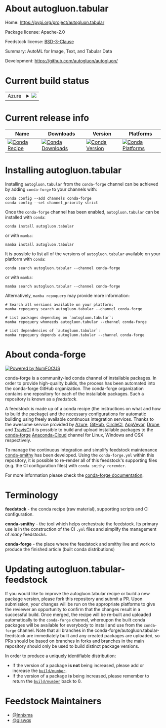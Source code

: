 About autogluon.tabular
=======================

Home: https://pypi.org/project/autogluon.tabular

Package license: Apache-2.0

Feedstock license: [BSD-3-Clause](https://github.com/conda-forge/autogluon.tabular-feedstock/blob/main/LICENSE.txt)

Summary: AutoML for Image, Text, and Tabular Data

Development: https://github.com/autogluon/autogluon/

Current build status
====================


<table>
    
  <tr>
    <td>Azure</td>
    <td>
      <details>
        <summary>
          <a href="https://dev.azure.com/conda-forge/feedstock-builds/_build/latest?definitionId=18450&branchName=main">
            <img src="https://dev.azure.com/conda-forge/feedstock-builds/_apis/build/status/autogluon.tabular-feedstock?branchName=main">
          </a>
        </summary>
        <table>
          <thead><tr><th>Variant</th><th>Status</th></tr></thead>
          <tbody><tr>
              <td>linux_64_cuda_compiler_version10.2python3.10.____cpython</td>
              <td>
                <a href="https://dev.azure.com/conda-forge/feedstock-builds/_build/latest?definitionId=18450&branchName=main">
                  <img src="https://dev.azure.com/conda-forge/feedstock-builds/_apis/build/status/autogluon.tabular-feedstock?branchName=main&jobName=linux&configuration=linux%20linux_64_cuda_compiler_version10.2python3.10.____cpython" alt="variant">
                </a>
              </td>
            </tr><tr>
              <td>linux_64_cuda_compiler_version10.2python3.8.____cpython</td>
              <td>
                <a href="https://dev.azure.com/conda-forge/feedstock-builds/_build/latest?definitionId=18450&branchName=main">
                  <img src="https://dev.azure.com/conda-forge/feedstock-builds/_apis/build/status/autogluon.tabular-feedstock?branchName=main&jobName=linux&configuration=linux%20linux_64_cuda_compiler_version10.2python3.8.____cpython" alt="variant">
                </a>
              </td>
            </tr><tr>
              <td>linux_64_cuda_compiler_version10.2python3.9.____cpython</td>
              <td>
                <a href="https://dev.azure.com/conda-forge/feedstock-builds/_build/latest?definitionId=18450&branchName=main">
                  <img src="https://dev.azure.com/conda-forge/feedstock-builds/_apis/build/status/autogluon.tabular-feedstock?branchName=main&jobName=linux&configuration=linux%20linux_64_cuda_compiler_version10.2python3.9.____cpython" alt="variant">
                </a>
              </td>
            </tr><tr>
              <td>linux_64_cuda_compiler_version11.0python3.10.____cpython</td>
              <td>
                <a href="https://dev.azure.com/conda-forge/feedstock-builds/_build/latest?definitionId=18450&branchName=main">
                  <img src="https://dev.azure.com/conda-forge/feedstock-builds/_apis/build/status/autogluon.tabular-feedstock?branchName=main&jobName=linux&configuration=linux%20linux_64_cuda_compiler_version11.0python3.10.____cpython" alt="variant">
                </a>
              </td>
            </tr><tr>
              <td>linux_64_cuda_compiler_version11.0python3.8.____cpython</td>
              <td>
                <a href="https://dev.azure.com/conda-forge/feedstock-builds/_build/latest?definitionId=18450&branchName=main">
                  <img src="https://dev.azure.com/conda-forge/feedstock-builds/_apis/build/status/autogluon.tabular-feedstock?branchName=main&jobName=linux&configuration=linux%20linux_64_cuda_compiler_version11.0python3.8.____cpython" alt="variant">
                </a>
              </td>
            </tr><tr>
              <td>linux_64_cuda_compiler_version11.0python3.9.____cpython</td>
              <td>
                <a href="https://dev.azure.com/conda-forge/feedstock-builds/_build/latest?definitionId=18450&branchName=main">
                  <img src="https://dev.azure.com/conda-forge/feedstock-builds/_apis/build/status/autogluon.tabular-feedstock?branchName=main&jobName=linux&configuration=linux%20linux_64_cuda_compiler_version11.0python3.9.____cpython" alt="variant">
                </a>
              </td>
            </tr><tr>
              <td>linux_64_cuda_compiler_version11.1python3.10.____cpython</td>
              <td>
                <a href="https://dev.azure.com/conda-forge/feedstock-builds/_build/latest?definitionId=18450&branchName=main">
                  <img src="https://dev.azure.com/conda-forge/feedstock-builds/_apis/build/status/autogluon.tabular-feedstock?branchName=main&jobName=linux&configuration=linux%20linux_64_cuda_compiler_version11.1python3.10.____cpython" alt="variant">
                </a>
              </td>
            </tr><tr>
              <td>linux_64_cuda_compiler_version11.1python3.8.____cpython</td>
              <td>
                <a href="https://dev.azure.com/conda-forge/feedstock-builds/_build/latest?definitionId=18450&branchName=main">
                  <img src="https://dev.azure.com/conda-forge/feedstock-builds/_apis/build/status/autogluon.tabular-feedstock?branchName=main&jobName=linux&configuration=linux%20linux_64_cuda_compiler_version11.1python3.8.____cpython" alt="variant">
                </a>
              </td>
            </tr><tr>
              <td>linux_64_cuda_compiler_version11.1python3.9.____cpython</td>
              <td>
                <a href="https://dev.azure.com/conda-forge/feedstock-builds/_build/latest?definitionId=18450&branchName=main">
                  <img src="https://dev.azure.com/conda-forge/feedstock-builds/_apis/build/status/autogluon.tabular-feedstock?branchName=main&jobName=linux&configuration=linux%20linux_64_cuda_compiler_version11.1python3.9.____cpython" alt="variant">
                </a>
              </td>
            </tr><tr>
              <td>linux_64_cuda_compiler_version11.2python3.10.____cpython</td>
              <td>
                <a href="https://dev.azure.com/conda-forge/feedstock-builds/_build/latest?definitionId=18450&branchName=main">
                  <img src="https://dev.azure.com/conda-forge/feedstock-builds/_apis/build/status/autogluon.tabular-feedstock?branchName=main&jobName=linux&configuration=linux%20linux_64_cuda_compiler_version11.2python3.10.____cpython" alt="variant">
                </a>
              </td>
            </tr><tr>
              <td>linux_64_cuda_compiler_version11.2python3.8.____cpython</td>
              <td>
                <a href="https://dev.azure.com/conda-forge/feedstock-builds/_build/latest?definitionId=18450&branchName=main">
                  <img src="https://dev.azure.com/conda-forge/feedstock-builds/_apis/build/status/autogluon.tabular-feedstock?branchName=main&jobName=linux&configuration=linux%20linux_64_cuda_compiler_version11.2python3.8.____cpython" alt="variant">
                </a>
              </td>
            </tr><tr>
              <td>linux_64_cuda_compiler_version11.2python3.9.____cpython</td>
              <td>
                <a href="https://dev.azure.com/conda-forge/feedstock-builds/_build/latest?definitionId=18450&branchName=main">
                  <img src="https://dev.azure.com/conda-forge/feedstock-builds/_apis/build/status/autogluon.tabular-feedstock?branchName=main&jobName=linux&configuration=linux%20linux_64_cuda_compiler_version11.2python3.9.____cpython" alt="variant">
                </a>
              </td>
            </tr><tr>
              <td>linux_64_cuda_compiler_versionNonepython3.10.____cpython</td>
              <td>
                <a href="https://dev.azure.com/conda-forge/feedstock-builds/_build/latest?definitionId=18450&branchName=main">
                  <img src="https://dev.azure.com/conda-forge/feedstock-builds/_apis/build/status/autogluon.tabular-feedstock?branchName=main&jobName=linux&configuration=linux%20linux_64_cuda_compiler_versionNonepython3.10.____cpython" alt="variant">
                </a>
              </td>
            </tr><tr>
              <td>linux_64_cuda_compiler_versionNonepython3.8.____cpython</td>
              <td>
                <a href="https://dev.azure.com/conda-forge/feedstock-builds/_build/latest?definitionId=18450&branchName=main">
                  <img src="https://dev.azure.com/conda-forge/feedstock-builds/_apis/build/status/autogluon.tabular-feedstock?branchName=main&jobName=linux&configuration=linux%20linux_64_cuda_compiler_versionNonepython3.8.____cpython" alt="variant">
                </a>
              </td>
            </tr><tr>
              <td>linux_64_cuda_compiler_versionNonepython3.9.____cpython</td>
              <td>
                <a href="https://dev.azure.com/conda-forge/feedstock-builds/_build/latest?definitionId=18450&branchName=main">
                  <img src="https://dev.azure.com/conda-forge/feedstock-builds/_apis/build/status/autogluon.tabular-feedstock?branchName=main&jobName=linux&configuration=linux%20linux_64_cuda_compiler_versionNonepython3.9.____cpython" alt="variant">
                </a>
              </td>
            </tr><tr>
              <td>osx_64_python3.10.____cpython</td>
              <td>
                <a href="https://dev.azure.com/conda-forge/feedstock-builds/_build/latest?definitionId=18450&branchName=main">
                  <img src="https://dev.azure.com/conda-forge/feedstock-builds/_apis/build/status/autogluon.tabular-feedstock?branchName=main&jobName=osx&configuration=osx%20osx_64_python3.10.____cpython" alt="variant">
                </a>
              </td>
            </tr><tr>
              <td>osx_64_python3.8.____cpython</td>
              <td>
                <a href="https://dev.azure.com/conda-forge/feedstock-builds/_build/latest?definitionId=18450&branchName=main">
                  <img src="https://dev.azure.com/conda-forge/feedstock-builds/_apis/build/status/autogluon.tabular-feedstock?branchName=main&jobName=osx&configuration=osx%20osx_64_python3.8.____cpython" alt="variant">
                </a>
              </td>
            </tr><tr>
              <td>osx_64_python3.9.____cpython</td>
              <td>
                <a href="https://dev.azure.com/conda-forge/feedstock-builds/_build/latest?definitionId=18450&branchName=main">
                  <img src="https://dev.azure.com/conda-forge/feedstock-builds/_apis/build/status/autogluon.tabular-feedstock?branchName=main&jobName=osx&configuration=osx%20osx_64_python3.9.____cpython" alt="variant">
                </a>
              </td>
            </tr><tr>
              <td>osx_arm64_python3.10.____cpython</td>
              <td>
                <a href="https://dev.azure.com/conda-forge/feedstock-builds/_build/latest?definitionId=18450&branchName=main">
                  <img src="https://dev.azure.com/conda-forge/feedstock-builds/_apis/build/status/autogluon.tabular-feedstock?branchName=main&jobName=osx&configuration=osx%20osx_arm64_python3.10.____cpython" alt="variant">
                </a>
              </td>
            </tr><tr>
              <td>osx_arm64_python3.8.____cpython</td>
              <td>
                <a href="https://dev.azure.com/conda-forge/feedstock-builds/_build/latest?definitionId=18450&branchName=main">
                  <img src="https://dev.azure.com/conda-forge/feedstock-builds/_apis/build/status/autogluon.tabular-feedstock?branchName=main&jobName=osx&configuration=osx%20osx_arm64_python3.8.____cpython" alt="variant">
                </a>
              </td>
            </tr><tr>
              <td>osx_arm64_python3.9.____cpython</td>
              <td>
                <a href="https://dev.azure.com/conda-forge/feedstock-builds/_build/latest?definitionId=18450&branchName=main">
                  <img src="https://dev.azure.com/conda-forge/feedstock-builds/_apis/build/status/autogluon.tabular-feedstock?branchName=main&jobName=osx&configuration=osx%20osx_arm64_python3.9.____cpython" alt="variant">
                </a>
              </td>
            </tr><tr>
              <td>win_64_cuda_compiler_version10.2python3.10.____cpython</td>
              <td>
                <a href="https://dev.azure.com/conda-forge/feedstock-builds/_build/latest?definitionId=18450&branchName=main">
                  <img src="https://dev.azure.com/conda-forge/feedstock-builds/_apis/build/status/autogluon.tabular-feedstock?branchName=main&jobName=win&configuration=win%20win_64_cuda_compiler_version10.2python3.10.____cpython" alt="variant">
                </a>
              </td>
            </tr><tr>
              <td>win_64_cuda_compiler_version10.2python3.8.____cpython</td>
              <td>
                <a href="https://dev.azure.com/conda-forge/feedstock-builds/_build/latest?definitionId=18450&branchName=main">
                  <img src="https://dev.azure.com/conda-forge/feedstock-builds/_apis/build/status/autogluon.tabular-feedstock?branchName=main&jobName=win&configuration=win%20win_64_cuda_compiler_version10.2python3.8.____cpython" alt="variant">
                </a>
              </td>
            </tr><tr>
              <td>win_64_cuda_compiler_version10.2python3.9.____cpython</td>
              <td>
                <a href="https://dev.azure.com/conda-forge/feedstock-builds/_build/latest?definitionId=18450&branchName=main">
                  <img src="https://dev.azure.com/conda-forge/feedstock-builds/_apis/build/status/autogluon.tabular-feedstock?branchName=main&jobName=win&configuration=win%20win_64_cuda_compiler_version10.2python3.9.____cpython" alt="variant">
                </a>
              </td>
            </tr><tr>
              <td>win_64_cuda_compiler_version11.0python3.10.____cpython</td>
              <td>
                <a href="https://dev.azure.com/conda-forge/feedstock-builds/_build/latest?definitionId=18450&branchName=main">
                  <img src="https://dev.azure.com/conda-forge/feedstock-builds/_apis/build/status/autogluon.tabular-feedstock?branchName=main&jobName=win&configuration=win%20win_64_cuda_compiler_version11.0python3.10.____cpython" alt="variant">
                </a>
              </td>
            </tr><tr>
              <td>win_64_cuda_compiler_version11.0python3.8.____cpython</td>
              <td>
                <a href="https://dev.azure.com/conda-forge/feedstock-builds/_build/latest?definitionId=18450&branchName=main">
                  <img src="https://dev.azure.com/conda-forge/feedstock-builds/_apis/build/status/autogluon.tabular-feedstock?branchName=main&jobName=win&configuration=win%20win_64_cuda_compiler_version11.0python3.8.____cpython" alt="variant">
                </a>
              </td>
            </tr><tr>
              <td>win_64_cuda_compiler_version11.0python3.9.____cpython</td>
              <td>
                <a href="https://dev.azure.com/conda-forge/feedstock-builds/_build/latest?definitionId=18450&branchName=main">
                  <img src="https://dev.azure.com/conda-forge/feedstock-builds/_apis/build/status/autogluon.tabular-feedstock?branchName=main&jobName=win&configuration=win%20win_64_cuda_compiler_version11.0python3.9.____cpython" alt="variant">
                </a>
              </td>
            </tr><tr>
              <td>win_64_cuda_compiler_version11.1python3.10.____cpython</td>
              <td>
                <a href="https://dev.azure.com/conda-forge/feedstock-builds/_build/latest?definitionId=18450&branchName=main">
                  <img src="https://dev.azure.com/conda-forge/feedstock-builds/_apis/build/status/autogluon.tabular-feedstock?branchName=main&jobName=win&configuration=win%20win_64_cuda_compiler_version11.1python3.10.____cpython" alt="variant">
                </a>
              </td>
            </tr><tr>
              <td>win_64_cuda_compiler_version11.1python3.8.____cpython</td>
              <td>
                <a href="https://dev.azure.com/conda-forge/feedstock-builds/_build/latest?definitionId=18450&branchName=main">
                  <img src="https://dev.azure.com/conda-forge/feedstock-builds/_apis/build/status/autogluon.tabular-feedstock?branchName=main&jobName=win&configuration=win%20win_64_cuda_compiler_version11.1python3.8.____cpython" alt="variant">
                </a>
              </td>
            </tr><tr>
              <td>win_64_cuda_compiler_version11.1python3.9.____cpython</td>
              <td>
                <a href="https://dev.azure.com/conda-forge/feedstock-builds/_build/latest?definitionId=18450&branchName=main">
                  <img src="https://dev.azure.com/conda-forge/feedstock-builds/_apis/build/status/autogluon.tabular-feedstock?branchName=main&jobName=win&configuration=win%20win_64_cuda_compiler_version11.1python3.9.____cpython" alt="variant">
                </a>
              </td>
            </tr><tr>
              <td>win_64_cuda_compiler_version11.2python3.10.____cpython</td>
              <td>
                <a href="https://dev.azure.com/conda-forge/feedstock-builds/_build/latest?definitionId=18450&branchName=main">
                  <img src="https://dev.azure.com/conda-forge/feedstock-builds/_apis/build/status/autogluon.tabular-feedstock?branchName=main&jobName=win&configuration=win%20win_64_cuda_compiler_version11.2python3.10.____cpython" alt="variant">
                </a>
              </td>
            </tr><tr>
              <td>win_64_cuda_compiler_version11.2python3.8.____cpython</td>
              <td>
                <a href="https://dev.azure.com/conda-forge/feedstock-builds/_build/latest?definitionId=18450&branchName=main">
                  <img src="https://dev.azure.com/conda-forge/feedstock-builds/_apis/build/status/autogluon.tabular-feedstock?branchName=main&jobName=win&configuration=win%20win_64_cuda_compiler_version11.2python3.8.____cpython" alt="variant">
                </a>
              </td>
            </tr><tr>
              <td>win_64_cuda_compiler_version11.2python3.9.____cpython</td>
              <td>
                <a href="https://dev.azure.com/conda-forge/feedstock-builds/_build/latest?definitionId=18450&branchName=main">
                  <img src="https://dev.azure.com/conda-forge/feedstock-builds/_apis/build/status/autogluon.tabular-feedstock?branchName=main&jobName=win&configuration=win%20win_64_cuda_compiler_version11.2python3.9.____cpython" alt="variant">
                </a>
              </td>
            </tr><tr>
              <td>win_64_cuda_compiler_versionNonepython3.10.____cpython</td>
              <td>
                <a href="https://dev.azure.com/conda-forge/feedstock-builds/_build/latest?definitionId=18450&branchName=main">
                  <img src="https://dev.azure.com/conda-forge/feedstock-builds/_apis/build/status/autogluon.tabular-feedstock?branchName=main&jobName=win&configuration=win%20win_64_cuda_compiler_versionNonepython3.10.____cpython" alt="variant">
                </a>
              </td>
            </tr><tr>
              <td>win_64_cuda_compiler_versionNonepython3.8.____cpython</td>
              <td>
                <a href="https://dev.azure.com/conda-forge/feedstock-builds/_build/latest?definitionId=18450&branchName=main">
                  <img src="https://dev.azure.com/conda-forge/feedstock-builds/_apis/build/status/autogluon.tabular-feedstock?branchName=main&jobName=win&configuration=win%20win_64_cuda_compiler_versionNonepython3.8.____cpython" alt="variant">
                </a>
              </td>
            </tr><tr>
              <td>win_64_cuda_compiler_versionNonepython3.9.____cpython</td>
              <td>
                <a href="https://dev.azure.com/conda-forge/feedstock-builds/_build/latest?definitionId=18450&branchName=main">
                  <img src="https://dev.azure.com/conda-forge/feedstock-builds/_apis/build/status/autogluon.tabular-feedstock?branchName=main&jobName=win&configuration=win%20win_64_cuda_compiler_versionNonepython3.9.____cpython" alt="variant">
                </a>
              </td>
            </tr>
          </tbody>
        </table>
      </details>
    </td>
  </tr>
</table>

Current release info
====================

| Name | Downloads | Version | Platforms |
| --- | --- | --- | --- |
| [![Conda Recipe](https://img.shields.io/badge/recipe-autogluon.tabular-green.svg)](https://anaconda.org/conda-forge/autogluon.tabular) | [![Conda Downloads](https://img.shields.io/conda/dn/conda-forge/autogluon.tabular.svg)](https://anaconda.org/conda-forge/autogluon.tabular) | [![Conda Version](https://img.shields.io/conda/vn/conda-forge/autogluon.tabular.svg)](https://anaconda.org/conda-forge/autogluon.tabular) | [![Conda Platforms](https://img.shields.io/conda/pn/conda-forge/autogluon.tabular.svg)](https://anaconda.org/conda-forge/autogluon.tabular) |

Installing autogluon.tabular
============================

Installing `autogluon.tabular` from the `conda-forge` channel can be achieved by adding `conda-forge` to your channels with:

```
conda config --add channels conda-forge
conda config --set channel_priority strict
```

Once the `conda-forge` channel has been enabled, `autogluon.tabular` can be installed with `conda`:

```
conda install autogluon.tabular
```

or with `mamba`:

```
mamba install autogluon.tabular
```

It is possible to list all of the versions of `autogluon.tabular` available on your platform with `conda`:

```
conda search autogluon.tabular --channel conda-forge
```

or with `mamba`:

```
mamba search autogluon.tabular --channel conda-forge
```

Alternatively, `mamba repoquery` may provide more information:

```
# Search all versions available on your platform:
mamba repoquery search autogluon.tabular --channel conda-forge

# List packages depending on `autogluon.tabular`:
mamba repoquery whoneeds autogluon.tabular --channel conda-forge

# List dependencies of `autogluon.tabular`:
mamba repoquery depends autogluon.tabular --channel conda-forge
```


About conda-forge
=================

[![Powered by
NumFOCUS](https://img.shields.io/badge/powered%20by-NumFOCUS-orange.svg?style=flat&colorA=E1523D&colorB=007D8A)](https://numfocus.org)

conda-forge is a community-led conda channel of installable packages.
In order to provide high-quality builds, the process has been automated into the
conda-forge GitHub organization. The conda-forge organization contains one repository
for each of the installable packages. Such a repository is known as a *feedstock*.

A feedstock is made up of a conda recipe (the instructions on what and how to build
the package) and the necessary configurations for automatic building using freely
available continuous integration services. Thanks to the awesome service provided by
[Azure](https://azure.microsoft.com/en-us/services/devops/), [GitHub](https://github.com/),
[CircleCI](https://circleci.com/), [AppVeyor](https://www.appveyor.com/),
[Drone](https://cloud.drone.io/welcome), and [TravisCI](https://travis-ci.com/)
it is possible to build and upload installable packages to the
[conda-forge](https://anaconda.org/conda-forge) [Anaconda-Cloud](https://anaconda.org/)
channel for Linux, Windows and OSX respectively.

To manage the continuous integration and simplify feedstock maintenance
[conda-smithy](https://github.com/conda-forge/conda-smithy) has been developed.
Using the ``conda-forge.yml`` within this repository, it is possible to re-render all of
this feedstock's supporting files (e.g. the CI configuration files) with ``conda smithy rerender``.

For more information please check the [conda-forge documentation](https://conda-forge.org/docs/).

Terminology
===========

**feedstock** - the conda recipe (raw material), supporting scripts and CI configuration.

**conda-smithy** - the tool which helps orchestrate the feedstock.
                   Its primary use is in the construction of the CI ``.yml`` files
                   and simplify the management of *many* feedstocks.

**conda-forge** - the place where the feedstock and smithy live and work to
                  produce the finished article (built conda distributions)


Updating autogluon.tabular-feedstock
====================================

If you would like to improve the autogluon.tabular recipe or build a new
package version, please fork this repository and submit a PR. Upon submission,
your changes will be run on the appropriate platforms to give the reviewer an
opportunity to confirm that the changes result in a successful build. Once
merged, the recipe will be re-built and uploaded automatically to the
`conda-forge` channel, whereupon the built conda packages will be available for
everybody to install and use from the `conda-forge` channel.
Note that all branches in the conda-forge/autogluon.tabular-feedstock are
immediately built and any created packages are uploaded, so PRs should be based
on branches in forks and branches in the main repository should only be used to
build distinct package versions.

In order to produce a uniquely identifiable distribution:
 * If the version of a package **is not** being increased, please add or increase
   the [``build/number``](https://docs.conda.io/projects/conda-build/en/latest/resources/define-metadata.html#build-number-and-string).
 * If the version of a package **is** being increased, please remember to return
   the [``build/number``](https://docs.conda.io/projects/conda-build/en/latest/resources/define-metadata.html#build-number-and-string)
   back to 0.

Feedstock Maintainers
=====================

* [@Innixma](https://github.com/Innixma/)
* [@giswqs](https://github.com/giswqs/)

